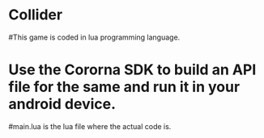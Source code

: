 # Collider
#This game is coded in lua programming language.
# Use the Cororna SDK to build an API file for the same and run it in your android device.
#main.lua is the lua file where the actual code is.